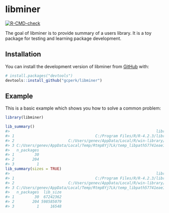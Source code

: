
<!-- README.md is generated from README.Rmd. Please edit that file -->

# libminer

<!-- badges: start -->

[![R-CMD-check](https://github.com/gcperk/libminer/actions/workflows/R-CMD-check.yaml/badge.svg)](https://github.com/gcperk/libminer/actions/workflows/R-CMD-check.yaml)
<!-- badges: end -->

The goal of libminer is to provide summary of a users library. It is a
toy package for testing and learning package development.

## Installation

You can install the development version of libminer from
[GitHub](https://github.com/) with:

``` r
# install.packages("devtools")
devtools::install_github("gcperk/libminer")
```

## Example

This is a basic example which shows you how to solve a common problem:

``` r
library(libminer)

lib_summary()
#>                                                                 library
#> 1                                    C:/Program Files/R/R-4.2.3/library
#> 2                        C:/Users/genev/AppData/Local/R/win-library/4.2
#> 3 C:/Users/genev/AppData/Local/Temp/Rtmp8Yj7Lk/temp_libpath57741eae1c13
#>   n_packages
#> 1         30
#> 2        204
#> 3          1
lib_summary(sizes = TRUE)
#>                                                                 library
#> 1                                    C:/Program Files/R/R-4.2.3/library
#> 2                        C:/Users/genev/AppData/Local/R/win-library/4.2
#> 3 C:/Users/genev/AppData/Local/Temp/Rtmp8Yj7Lk/temp_libpath57741eae1c13
#>   n_packages  lib_size
#> 1         30  67242362
#> 2        204 598585079
#> 3          1     16548
```
